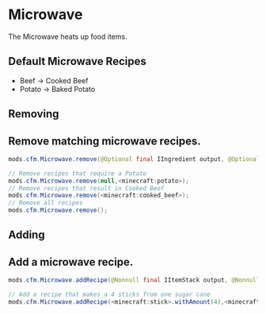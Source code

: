 # Microwave
The Microwave heats up food items.

## Default Microwave Recipes
- Beef -> Cooked Beef
- Potato -> Baked Potato

## Removing
Remove matching microwave recipes.
------
```java
mods.cfm.Microwave.remove(@Optional final IIngredient output, @Optional final IIngredient input);

// Remove recipes that require a Potato
mods.cfm.Microwave.remove(null,<minecraft:potato>);
// Remove recipes that result in Cooked Beef
mods.cfm.Microwave.remove(<minecraft:cooked_beef>);
// Remove all recipes
mods.cfm.Microwave.remove();
```

## Adding
Add a microwave recipe.
------
```java
mods.cfm.Microwave.addRecipe(@Nonnull final IItemStack output, @Nonnull final IItemStack input);

// Add a recipe that makes a 4 sticks from one sugar cane
mods.cfm.Microwave.addRecipe(<minecraft:stick>.withAmount(4),<minecraft:reeds>);
```
